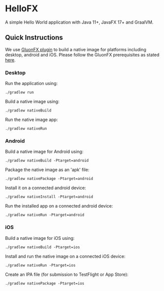 
# HelloFX

A simple Hello World application with Java 11+, JavaFX 17+ and GraalVM.

## Quick Instructions

We use [GluonFX plugin](https://docs.gluonhq.com/) to build a native image for platforms including desktop, android and iOS.
Please follow the GluonFX prerequisites as stated [here](https://docs.gluonhq.com/#_requirements).

### Desktop

Run the application using:

    ./gradlew run

Build a native image using:

    ./gradlew nativeBuild

Run the native image app:

    ./gradlew nativeRun

### Android

Build a native image for Android using:

    ./gradlew nativeBuild -Ptarget=android

Package the native image as an 'apk' file:

    ./gradlew nativePackage -Ptarget=android

Install it on a connected android device:

    ./gradlew nativeInstall -Ptarget=android

Run the installed app on a connected android device:

    ./gradlew nativeRun -Ptarget=android

### iOS

Build a native image for iOS using:

    ./gradlew nativeBuild -Ptarget=ios

Install and run the native image on a connected iOS device:

    ./gradlew nativeRun -Ptarget=ios

Create an IPA file (for submission to TestFlight or App Store):

    ./gradlew nativePackage -Ptarget=ios